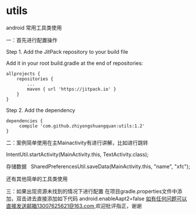 # utils
android 常用工具类使用

一：首先进行配置操作

Step 1. Add the JitPack repository to your build file

Add it in your root build.gradle at the end of repositories:

	allprojects {
		repositories {
			...
			maven { url 'https://jitpack.io' }
		}
	}
	
Step 2. Add the dependency

	dependencies {
		 compile 'com.github.zhiyongshuangquan:utils:1.2'
	}
	
 二：案例简单使用在主Mainactivity有进行讲解，比如进行跳转
 
IntentUtil.startActivity(MainActivity.this, TextActivity.class);

存储数据   
SharedPreferencesUtil.saveData(MainActivity.this, "name", "xfc");

还有其他简单的工具类使用

 三：如果出现资源未找到的情况下进行配置
  在项目gradle.properties文件中添加，双击进去直接添加如下代码
  android.enableAapt2=false
  如有任何问题可以直接发送邮箱13007625621@163.com,欢迎批评指正，谢谢
  
  
